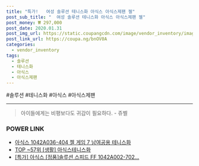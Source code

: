 ```yaml
--- 
title: "특가!   여성 솔루션 테니스화 아식스 아식스제팬 젤" 
post_sub_title: "  여성 솔루션 테니스화 아식스 아식스제팬 젤" 
post_money: ₩ 297,000 
post_date: 2020.01.31 
post_img_url: https://static.coupangcdn.com/image/vendor_inventory/images/2016/09/29/0/3/e7d6cb00-1edd-4413-a59c-814e28a5f6f0.jpg 
post_link_url: https://coupa.ng/bnOV0A 
categories: 
  - vendor_inventory 
tags: 
  - 솔루션 
  - 테니스화 
  - 아식스 
  - 아식스제팬 
--- 
```

  #솔루션 #테니스화 #아식스 #아식스제팬 
<hr> 

> 아이들에게는 비평보다도 귀감이 필요하다. - 쥬벨 


### POWER LINK

* <a href="https://blog.naver.com/fasyy4321/221792030620" target="_blank">아식스 1042A036-404 젤 게임 7 남여공용 테니스화</a>
* <a href="https://blog.naver.com/an0733/221790905534" target="_blank"> TOP ~57위 [생활] 아식스테니스화</a>
* <a href="https://blog.naver.com/santokki14/221791260521" target="_blank">[특가] 아식스 [정품]솔루션 스피드 FF 1042A002-702...</a>
